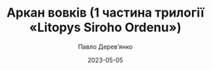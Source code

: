 ---
layout: default
modal-id: 31
date: 2023-05-05
title: Аркан вовків (1 частина трилогії «Litopys Siroho Ordenu»)
author: Павло Дерев’янко
author_label: Автор
img: arkan-vovkiv-pavlo-derevyanko.jpg
alt: image-alt
project-date: 2019
category: Роман, Темне фентезі
status: delivering
description: "Рік 1854. Східна Європа палає війною: доки Польське королівство борониться від Османської імперії — завойовниці Кримського ханства і Об’єднаного Князівства, а Велика держава Литовська протистоїть навалі Північного Альянсу, лівобережжя Українського гетьманату загарбане Смарагдовою Ордою; Київ обложено військами безсмертного Темуджина. Попри всі знегоди лицарі Сірого Ордену досі живі…
Розірви проклятий сувій.
Відкинь клямри вовчого лицаря.
Пролий останні краплі крові та сліз, що обернуться блиском героїчних легенд."
---